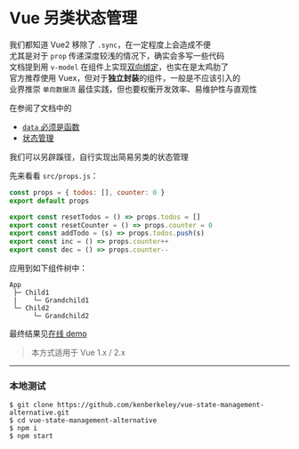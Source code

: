 # Vue 另类状态管理

我们都知道 Vue2 移除了 `.sync`，在一定程度上会造成不便  
尤其是对于 `prop` 传递深度较浅的情况下，确实会多写一些代码  
文档提到用 `v-model` 在组件上实现[双向绑定](http://vuejs.org/v2/guide/components.html#Form-Input-Components-using-Custom-Events)，也实在是太鸡肋了  
官方推荐使用 Vuex，但对于**独立封装**的组件，一般是不应该引入的  
业界推崇 `单向数据流` 最佳实践，但也要权衡开发效率、易维护性与直观性

在参阅了文档中的

* [`data` 必须是函数](http://vuejs.org/v2/guide/components.html#data-Must-Be-a-Function)
* [状态管理](http://vuejs.org/v2/guide/state-management.html)

我们可以另辟蹊径，自行实现出简易另类的状态管理  

先来看看 `src/props.js`：

```js
const props = { todos: [], counter: 0 }
export default props

export const resetTodos = () => props.todos = []
export const resetCounter = () => props.counter = 0
export const addTodo = (s) => props.todos.push(s)
export const inc = () => props.counter++
export const dec = () => props.counter--
```

应用到如下组件树中：

```
App
 ├─ Child1
 |    └─ Grandchild1
 └─ Child2
      └─ Grandchild2
```

最终结果见[在线 demo](https://kenberkeley.github.io/vue-state-management-alternative/dist/)  

> 本方式适用于 Vue 1.x / 2.x

***

### 本地测试

```
$ git clone https://github.com/kenberkeley/vue-state-management-alternative.git
$ cd vue-state-management-alternative
$ npm i
$ npm start
```
